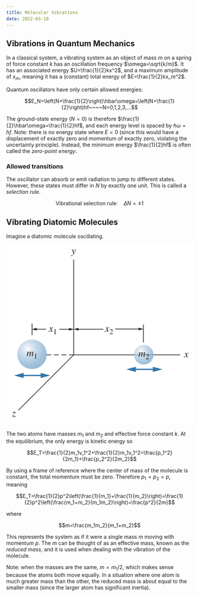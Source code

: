 ```yaml
---
title: Molecular Vibrations
date: 2022-03-18
---
```


## Vibrations in Quantum Mechanics

In a classical system, a vibrating system as an object of mass $m$ on a spring of force constant $k$ has an oscillation frequency $\omega=\sqrt{k/m}$. It has an associated energy $U=\frac{1}{2}kx^2$, and a maximum amplitude of $x_m$, meaning it has a (constant) total energy of $E=\frac{1}{2}kx_m^2$.

Quantum oscillators have only certain allowed energies:

$$E_N=\left(N+\frac{1}{2}\right)\hbar\omega=\left(N+\frac{1}{2}\right)hf~~~~N=0,1,2,3,...$$

The ground-state energy ($N=0$) is therefore $\frac{1}{2}\hbar\omega=\frac{1}{2}hf$, and each energy level is spaced by $\hbar\omega=hf$. Note: there is no energy state where $E=0$ (since this would have a displacement of exactly zero and momentum of exactly zero, violating the uncertainty principle). Instead, the minimum energy $\frac{1}{2}hf$ is often called the *zero-point energy*.

### Allowed transitions

The oscillator can absorb or emit radiation to jump to different states. However, these states must differ in $N$ by exactly one unit. This is called a *selection rule*.

$$\text{Vibrational selection rule:}~~~~\Delta N=\pm 1$$

## Vibrating Diatomic Molecules

Imagine a diatomic molecule oscillating. 

![Diatomic molecule vibrating](../../images/molecular-vibrations.jpeg)

The two atoms have masses $m_1$ and $m_2$ and effective force constant $k$. At the equilibrium, the only energy is kinetic energy so

$$E_T=\frac{1}{2}m_1v_1^2+\frac{1}{2}m_1v_1^2=\frac{p_1^2}{2m_1}+\frac{p_2^2}{2m_2}$$

By using a frame of reference where the center of mass of the molecule is constant, the total momentum must be zero. Therefore $p_1=p_2=p$, meaning

$$E_T=\frac{1}{2}p^2\left(\frac{1}{m_1}+\frac{1}{m_2}\right)=\frac{1}{2}p^2\left(\frac{m_1+m_2}{m_1m_2}\right)=\frac{p^2}{2m}$$

where

$$m=\frac{m_1m_2}{m_1+m_2}$$

This represents the system as if it were a single mass $m$ moving with momentum $p$. The $m$ can be thought of as an effective mass, known as the *reduced mass*, and it is used when dealing with the vibration of the molecule.

Note: when the masses are the same, $m=m_1/2$, which makes sense because the atoms both move equally. In a situation where one atom is much greater mass than the other, the reduced mass is about equal to the smaller mass (since the larger atom has significant inertia).